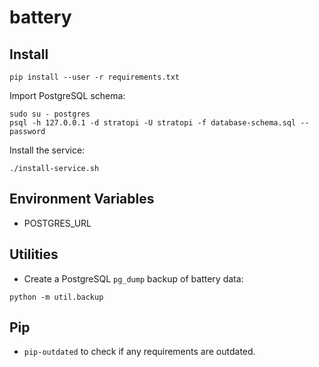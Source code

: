 # battery

## Install

```shell
pip install --user -r requirements.txt
```

Import PostgreSQL schema:

```shell
sudo su - postgres
psql -h 127.0.0.1 -d stratopi -U stratopi -f database-schema.sql --password
```

Install the service:

```shell
./install-service.sh
```

## Environment Variables

- POSTGRES_URL

## Utilities

- Create a PostgreSQL `pg_dump` backup of battery data:

```shell
python -m util.backup
```

## Pip

- `pip-outdated` to check if any requirements are outdated.
